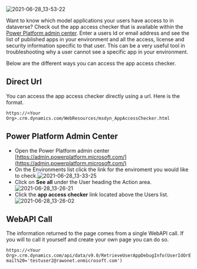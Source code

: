 ![2021-06-28_13-53-22](https://user-images.githubusercontent.com/7444929/123683732-91b15780-d81a-11eb-9ae8-badf315269e1.png)

Want to know which model applications your users have access to in dataverse?  Check out the app access checker that is available within the [Power Platform admin center](https://docs.microsoft.com/en-us/power-platform/admin/admin-guide).  Enter a users Id or email address and see the list of published apps in your environment and all the access, license and security information specific to that user.  This can be a very useful tool in troubleshooting why a user cannot see a specific app in your environment.

Below are the different ways you can access the app access checker.

## Direct Url
You can access the app access checker directly using a url.  Here is the format.

``
https://<Your Org>.crm.dynamics.com/WebResources/msdyn_AppAccessChecker.html
``

## Power Platform Admin Center
- Open the Power Platform admin center [https://admin.powerplatform.microsoft.com/](https://admin.powerplatform.microsoft.com/)
- On the Environments list click the link for the enviroment you would like to check.![2021-06-28_13-33-25](https://user-images.githubusercontent.com/7444929/123683771-9fff7380-d81a-11eb-9e26-2a35f9541c76.png)
- Click on **See all** under the User heading the Action area. ![2021-06-28_13-26-21](https://user-images.githubusercontent.com/7444929/123683856-b6a5ca80-d81a-11eb-9240-9fa292e5b1ec.png)
- Click the **app access checker** link located above the Users list.![2021-06-28_13-26-02](https://user-images.githubusercontent.com/7444929/123683866-b9a0bb00-d81a-11eb-86cb-1ddeb5eb9bf3.png)


## WebAPI Call
The information returned to the page comes from a single WebAPI call.  If you will to call it yourself and create your own page you can do so.

``
https://<Your Org>.crm.dynamics.com/api/data/v9.0/RetrieveUserAppDebugInfo(UserIdOrEmail%20='testuser2@rawonet.onmicrosoft.com')
``
